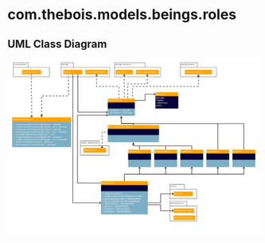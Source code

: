 # com.thebois.models.beings.roles

## UML Class Diagram

![com.thebois.models.beings.roles](./../../../../../../../../documents/diagrams/com.thebois.models.beings.roles.jpg "com.thebois.models.beings.roles")
